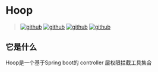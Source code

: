 # Hoop
>[![github](https://img.shields.io/github/issues/ChangZou/hoop)](#)  [![github](	https://img.shields.io/github/forks/ChangZou/hoop)](#) [![github](https://img.shields.io/github/stars/ChangZou/hoop)](#) [![github](	https://img.shields.io/github/license/ChangZou/hoop)](#)
## 它是什么
Hoop是一个基于Spring boot的 controller 层权限拦截工具集合
